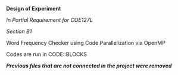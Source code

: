 <b>Design of Experiment</b>



<i>In Partial Requirement for COE127L</i>





<i>Section B1</i>

Word Frequency Checker using Code Parallelization via OpenMP

Codes are run in CODE::BLOCKS

***Previous files that are not connected in the project were removed***

